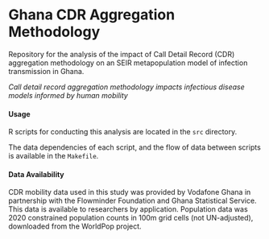 # Ghana CDR Aggregation Methodology

Repository for the analysis of the impact of Call Detail Record (CDR) aggregation methodology on an SEIR metapopulation model of infection transmission in Ghana.

*Call detail record aggregation methodology impacts infectious disease models informed by human mobility*

#### Usage

R scripts for conducting this analysis are located in the `src` directory.

The data dependencies of each script, and the flow of data between scripts is available in the `Makefile`.

#### Data Availability

CDR mobility data used in this study was provided by Vodafone Ghana in partnership with the Flowminder Foundation and Ghana Statistical Service. This data is available to researchers by application. Population data was 2020 constrained population counts in 100m grid cells (not UN-adjusted), downloaded from the WorldPop project.
